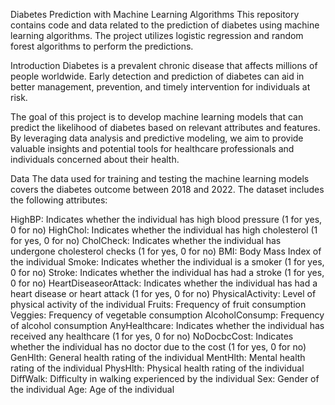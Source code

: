 Diabetes Prediction with Machine Learning Algorithms
This repository contains code and data related to the prediction of diabetes using machine learning algorithms. The project utilizes logistic regression and random forest algorithms to perform the predictions.

Introduction
Diabetes is a prevalent chronic disease that affects millions of people worldwide. Early detection and prediction of diabetes can aid in better management, prevention, and timely intervention for individuals at risk.

The goal of this project is to develop machine learning models that can predict the likelihood of diabetes based on relevant attributes and features. By leveraging data analysis and predictive modeling, we aim to provide valuable insights and potential tools for healthcare professionals and individuals concerned about their health.

Data
The data used for training and testing the machine learning models covers the diabetes outcome between 2018 and 2022. The dataset includes the following attributes:

HighBP: Indicates whether the individual has high blood pressure (1 for yes, 0 for no)
HighChol: Indicates whether the individual has high cholesterol (1 for yes, 0 for no)
CholCheck: Indicates whether the individual has undergone cholesterol checks (1 for yes, 0 for no)
BMI: Body Mass Index of the individual
Smoke: Indicates whether the individual is a smoker (1 for yes, 0 for no)
Stroke: Indicates whether the individual has had a stroke (1 for yes, 0 for no)
HeartDiseaseorAttack: Indicates whether the individual has had a heart disease or heart attack (1 for yes, 0 for no)
PhysicalActivity: Level of physical activity of the individual
Fruits: Frequency of fruit consumption
Veggies: Frequency of vegetable consumption
AlcoholConsump: Frequency of alcohol consumption
AnyHealthcare: Indicates whether the individual has received any healthcare (1 for yes, 0 for no)
NoDocbcCost: Indicates whether the individual has no doctor due to the cost (1 for yes, 0 for no)
GenHlth: General health rating of the individual
MentHlth: Mental health rating of the individual
PhysHlth: Physical health rating of the individual
DiffWalk: Difficulty in walking experienced by the individual
Sex: Gender of the individual
Age: Age of the individual
